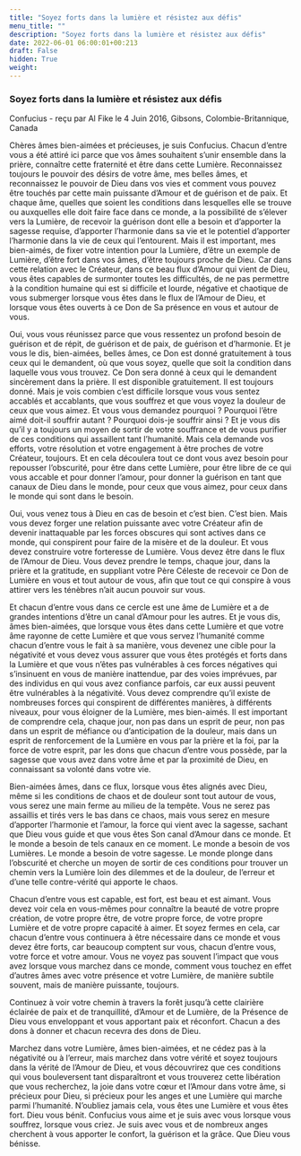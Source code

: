 ```yaml
---
title: "Soyez forts dans la lumière et résistez aux défis"
menu_title: ""
description: "Soyez forts dans la lumière et résistez aux défis"
date: 2022-06-01 06:00:01+00:213
draft: False
hidden: True
weight:
---
```

### Soyez forts dans la lumière et résistez aux défis

Confucius - reçu par Al Fike le 4 Juin 2016, Gibsons, Colombie-Britannique, Canada

Chères âmes bien-aimées et précieuses, je suis Confucius. Chacun d’entre vous a été attiré ici parce que vos âmes souhaitent s’unir ensemble dans la prière, connaître cette fraternité et être dans cette Lumière. Reconnaissez toujours le pouvoir des désirs de votre âme, mes belles âmes, et reconnaissez le pouvoir de Dieu dans vos vies et comment vous pouvez être touchés par cette main puissante d’Amour et de guérison et de paix. Et chaque âme, quelles que soient les conditions dans lesquelles elle se trouve ou auxquelles elle doit faire face dans ce monde, a la possibilité de s’élever vers la Lumière, de recevoir la guérison dont elle a besoin et d’apporter la sagesse requise, d’apporter l’harmonie dans sa vie et le potentiel d’apporter l’harmonie dans la vie de ceux qui l’entourent. Mais il est important, mes bien-aimés, de fixer votre intention pour la Lumière, d’être un exemple de Lumière, d’être fort dans vos âmes, d’être toujours proche de Dieu. Car dans cette relation avec le Créateur, dans ce beau flux d’Amour qui vient de Dieu, vous êtes capables de surmonter toutes les difficultés, de ne pas permettre à la condition humaine qui est si difficile et lourde, négative et chaotique de vous submerger lorsque vous êtes dans le flux de l’Amour de Dieu, et lorsque vous êtes ouverts à ce Don de Sa présence en vous et autour de vous.

Oui, vous vous réunissez parce que vous ressentez un profond besoin de guérison et de répit, de guérison et de paix, de guérison et d’harmonie. Et je vous le dis, bien-aimées, belles âmes, ce Don est donné gratuitement à tous ceux qui le demandent, où que vous soyez, quelle que soit la condition dans laquelle vous vous trouvez. Ce Don sera donné à ceux qui le demandent sincèrement dans la prière. Il est disponible gratuitement. Il est toujours donné. Mais je vois combien c’est difficile lorsque vous vous sentez accablés et accablants, que vous souffrez et que vous voyez la douleur de ceux que vous aimez. Et vous vous demandez pourquoi ? Pourquoi l’être aimé doit-il souffrir autant ? Pourquoi dois-je souffrir ainsi ? Et je vous dis qu’il y a toujours un moyen de sortir de votre souffrance et de vous purifier de ces conditions qui assaillent tant l’humanité. Mais cela demande vos efforts, votre résolution et votre engagement à être proches de votre Créateur, toujours. Et en cela découlera tout ce dont vous avez besoin pour repousser l’obscurité, pour être dans cette Lumière, pour être libre de ce qui vous accable et pour donner l’amour, pour donner la guérison en tant que canaux de Dieu dans le monde, pour ceux que vous aimez, pour ceux dans le monde qui sont dans le besoin.

Oui, vous venez tous à Dieu en cas de besoin et c’est bien. C’est bien. Mais vous devez forger une relation puissante avec votre Créateur afin de devenir inattaquable par les forces obscures qui sont actives dans ce monde, qui conspirent pour faire de la misère et de la douleur. Et vous devez construire votre forteresse de Lumière. Vous devez être dans le flux de l’Amour de Dieu. Vous devez prendre le temps, chaque jour, dans la prière et la gratitude, en suppliant votre Père Céleste de recevoir ce Don de Lumière en vous et tout autour de vous, afin que tout ce qui conspire à vous attirer vers les ténèbres n’ait aucun pouvoir sur vous.

Et chacun d’entre vous dans ce cercle est une âme de Lumière et a de grandes intentions d’être un canal d’Amour pour les autres. Et je vous dis, âmes bien-aimées, que lorsque vous êtes dans cette Lumière et que votre âme rayonne de cette Lumière et que vous servez l’humanité comme chacun d’entre vous le fait à sa manière, vous devenez une cible pour la négativité et vous devez vous assurer que vous êtes protégés et forts dans la Lumière et que vous n’êtes pas vulnérables à ces forces négatives qui s’insinuent en vous de manière inattendue, par des voies imprévues, par des individus en qui vous avez confiance parfois, car eux aussi peuvent être vulnérables à la négativité. Vous devez comprendre qu’il existe de nombreuses forces qui conspirent de différentes manières, à différents niveaux, pour vous éloigner de la Lumière, mes bien-aimés. Il est important de comprendre cela, chaque jour, non pas dans un esprit de peur, non pas dans un esprit de méfiance ou d’anticipation de la douleur, mais dans un esprit de renforcement de la Lumière en vous par la prière et la foi, par la force de votre esprit, par les dons que chacun d’entre vous possède, par la sagesse que vous avez dans votre âme et par la proximité de Dieu, en connaissant sa volonté dans votre vie.

Bien-aimées âmes, dans ce flux, lorsque vous êtes alignés avec Dieu, même si les conditions de chaos et de douleur sont tout autour de vous, vous serez une main ferme au milieu de la tempête. Vous ne serez pas assaillis et tirés vers le bas dans ce chaos, mais vous serez en mesure d’apporter l’harmonie et l’amour, la force qui vient avec la sagesse, sachant que Dieu vous guide et que vous êtes Son canal d’Amour dans ce monde. Et le monde a besoin de tels canaux en ce moment. Le monde a besoin de vos Lumières. Le monde a besoin de votre sagesse. Le monde plonge dans l’obscurité et cherche un moyen de sortir de ces conditions pour trouver un chemin vers la Lumière loin des dilemmes et de la douleur, de l’erreur et d’une telle contre-vérité qui apporte le chaos.

Chacun d’entre vous est capable, est fort, est beau et est aimant. Vous devez voir cela en vous-mêmes pour connaître la beauté de votre propre création, de votre propre être, de votre propre force, de votre propre Lumière et de votre propre capacité à aimer. Et soyez fermes en cela, car chacun d’entre vous continuera à être nécessaire dans ce monde et vous devez être forts, car beaucoup comptent sur vous, chacun d’entre vous, votre force et votre amour. Vous ne voyez pas souvent l’impact que vous avez lorsque vous marchez dans ce monde, comment vous touchez en effet d’autres âmes avec votre présence et votre Lumière, de manière subtile souvent, mais de manière puissante, toujours.

Continuez à voir votre chemin à travers la forêt jusqu’à cette clairière éclairée de paix et de tranquillité, d’Amour et de Lumière, de la Présence de Dieu vous enveloppant et vous apportant paix et réconfort. Chacun a des dons à donner et chacun recevra des dons de Dieu.

Marchez dans votre Lumière, âmes bien-aimées, et ne cédez pas à la négativité ou à l’erreur, mais marchez dans votre vérité et soyez toujours dans la vérité de l’Amour de Dieu, et vous découvrirez que ces conditions qui vous bouleversent tant disparaîtront et vous trouverez cette libération que vous recherchez, la joie dans votre cœur et l’Amour dans votre âme, si précieux pour Dieu, si précieux pour les anges et une Lumière qui marche parmi l’humanité. N’oubliez jamais cela, vous êtes une Lumière et vous êtes fort. Dieu vous bénit. Confucius vous aime et je suis avec vous lorsque vous souffrez, lorsque vous criez. Je suis avec vous et de nombreux anges cherchent à vous apporter le confort, la guérison et la grâce. Que Dieu vous bénisse.




